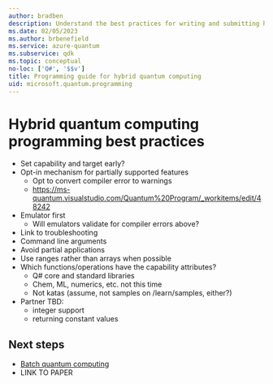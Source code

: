 ```yaml
---
author: bradben
description: Understand the best practices for writing and submitting hybrid quantum programs with Q# and the QDK.
ms.date: 02/05/2023
ms.author: brbenefield
ms.service: azure-quantum
ms.subservice: qdk
ms.topic: conceptual
no-loc: ['Q#', '$$v']
title: Programming guide for hybrid quantum computing
uid: microsoft.quantum.programming
---
```


# Hybrid quantum computing programming best practices

- Set capability and target early? 
- Opt-in mechanism for partially supported features
  - Opt to convert compiler error to warnings
  - https://ms-quantum.visualstudio.com/Quantum%20Program/_workitems/edit/48242
- Emulator first
  - Will emulators validate for compiler errors above?
- Link to troubleshooting
- Command line arguments
- Avoid partial applications
- Use ranges rather than arrays when possible
- Which functions/operations have the capability attributes?
  - Q# core and standard libraries
  - Chem, ML, numerics, etc. not this time
  - Not katas (assume, not samples on /learn/samples, either?)
- Partner TBD: 
  - integer support
  - returning constant values


## Next steps

- [Batch quantum computing](xref:microsoft.quantum.hybrid.batch)
- LINK TO PAPER